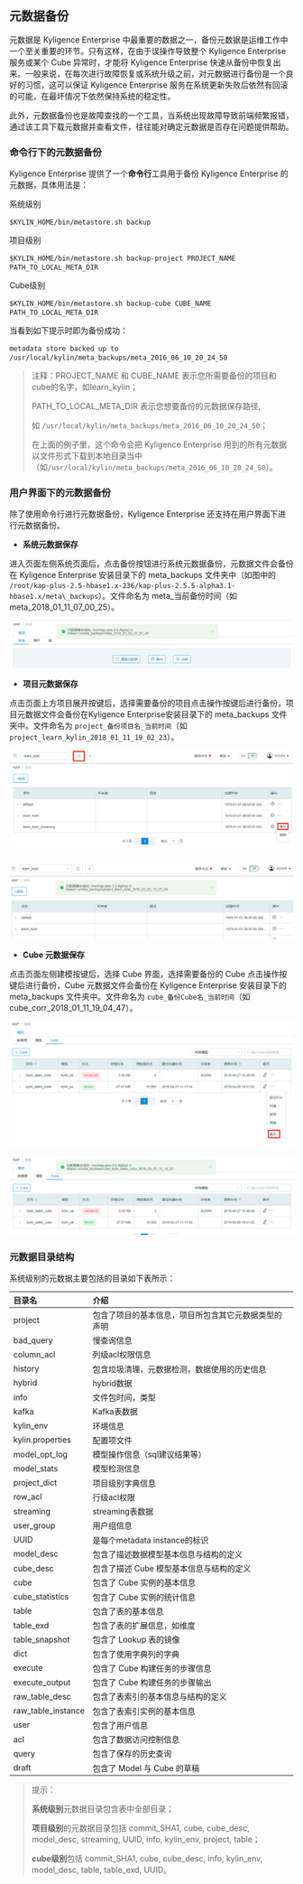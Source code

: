 ## 元数据备份

元数据是 Kyligence Enterprise 中最重要的数据之一，备份元数据是运维工作中一个至关重要的环节。只有这样，在由于误操作导致整个 Kyligence Enterprise 服务或某个 Cube 异常时，才能将 Kyligence Enterprise 快速从备份中恢复出来。一般来说，在每次进行故障恢复或系统升级之前，对元数据进行备份是一个良好的习惯，这可以保证 Kyligence Enterprise 服务在系统更新失败后依然有回滚的可能，在最坏情况下依然保持系统的稳定性。

此外，元数据备份也是故障查找的一个工具，当系统出现故障导致前端频繁报错，通过该工具下载元数据并查看文件，往往能对确定元数据是否存在问题提供帮助。

### 命令行下的元数据备份

Kyligence Enterprise 提供了一个**命令行**工具用于备份 Kyligence Enterprise 的元数据，具体用法是：

系统级别

```shell
$KYLIN_HOME/bin/metastore.sh backup
```
项目级别

```shell
$KYLIN_HOME/bin/metastore.sh backup-project PROJECT_NAME PATH_TO_LOCAL_META_DIR
```

Cube级别

```shell
$KYLIN_HOME/bin/metastore.sh backup-cube CUBE_NAME PATH_TO_LOCAL_META_DIR
```

当看到如下提示时即为备份成功：

```shell
metadata store backed up to /usr/local/kylin/meta_backups/meta_2016_06_10_20_24_50
```
> 注释：PROJECT_NAME 和 CUBE_NAME 表示您所需要备份的项目和cube的名字，如learn_kylin；
>
> PATH_TO_LOCAL_META_DIR 表示您想要备份的元数据保存路径, 
>
> 如 `/usr/local/kylin/meta_backups/meta_2016_06_10_20_24_50`；
>
> 在上面的例子里，这个命令会把 Kyligence Enterprise 用到的所有元数据以文件形式下载到本地目录当中（如`/usr/local/kylin/meta_backups/meta_2016_06_10_20_24_50`）。



### 用户界面下的元数据备份 ###

除了使用命令行进行元数据备份，Kyligence Enterprise 还支持在用户界面下进行元数据备份。

* **系统元数据保存**

进入页面左侧系统页面后，点击备份按钮进行系统元数据备份，元数据文件会备份在 Kyligence Enterprise 安装目录下的 meta\_backups 文件夹中（如图中的 `/root/kap-plus-2.5-hbase1.x-236/kap-plus-2.5.5-alpha3.1-hbase1.x/meta\_backups`）。文件命名为 meta\_当前备份时间（如 meta_2018_01_11_07_00_25）。

![系统元数据备份](images/instance_backup_1_cn.png)

* **项目元数据保存**

点击页面上方项目展开按键后，选择需要备份的项目点击操作按键后进行备份，项目元数据文件会备份在Kyligence Enterprise安装目录下的 meta\_backups 文件夹中。文件命名为 `project_备份项目名_当前时间`（如 `project_learn_kylin_2018_01_11_19_02_23`）。

![项目页面](images/project_page_1_cn.png)

![项目元数据备份](images/project_backup_1_cn.png)

* **Cube 元数据保存**

点击页面左侧建模按键后，选择 Cube 界面，选择需要备份的 Cube 点击操作按键后进行备份，Cube 元数据文件会备份在 Kyligence Enterprise 安装目录下的 meta\_backups 文件夹中。文件命名为 `cube_备份Cube名_当前时间`（如cube_corr_2018_01_11_19_04_47）。

![建模页面](images/studio_page_1_cn.png)

![Cube元数据备份](images/Cube_backup_1_cn.png)

### 元数据目录结构

系统级别的元数据主要包括的目录如下表所示：

| 目录名             | 介绍                                                 |
| :----------------- | :--------------------------------------------------- |
| project            | 包含了项目的基本信息，项目所包含其它元数据类型的声明 |
| bad_query          | 慢查询信息                                           |
| column_acl         | 列级acl权限信息                                      |
| history            | 包含垃圾清理，元数据检测，数据使用的历史信息         |
| hybrid             | hybrid数据                                           |
| info               | 文件包时间，类型                                     |
| kafka              | Kafka表数据                                          |
| kylin_env          | 环境信息                                             |
| kylin.properties   | 配置项文件                                           |
| model_opt_log      | 模型操作信息（sql建议结果等）                        |
| model_stats        | 模型检测信息                                         |
| project_dict       | 项目级别字典信息                                     |
| row_acl            | 行级acl权限                                          |
| streaming          | streaming表数据                                      |
| user_group         | 用户组信息                                           |
| UUID               | 是每个metadata instance的标识                        |
| model_desc         | 包含了描述数据模型基本信息与结构的定义               |
| cube_desc          | 包含了描述 Cube 模型基本信息与结构的定义             |
| cube               | 包含了 Cube 实例的基本信息                           |
| cube_statistics    | 包含了 Cube 实例的统计信息                           |
| table              | 包含了表的基本信息                                   |
| table_exd          | 包含了表的扩展信息，如维度                           |
| table_snapshot     | 包含了 Lookup 表的镜像                               |
| dict               | 包含了使用字典列的字典                               |
| execute            | 包含了 Cube 构建任务的步骤信息                       |
| execute_output     | 包含了 Cube 构建任务的步骤输出                       |
| raw_table_desc     | 包含了表索引的基本信息与结构的定义                   |
| raw_table_instance | 包含了表索引实例的基本信息                           |
| user               | 包含了用户信息                                       |
| acl                | 包含了数据访问控制信息                               |
| query              | 包含了保存的历史查询                                 |
| draft              | 包含了 Model 与 Cube 的草稿                          |

> 提示：
>
> **系统级别**元数据目录包含表中全部目录；
>
> **项目级别**的元数据目录包括 commit_SHA1, cube, cube_desc, model_desc, streaming, UUID, info, kylin_env, project, table；
>
> **cube级别**包括  commit_SHA1, cube, cube_desc, info, kylin_env, model_desc, table, table_exd, UUID。

